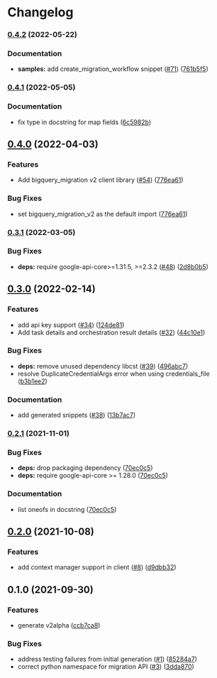 # Changelog

### [0.4.2](https://github.com/googleapis/python-bigquery-migration/compare/v0.4.1...v0.4.2) (2022-05-22)


### Documentation

* **samples:** add create_migration_workflow snippet ([#71](https://github.com/googleapis/python-bigquery-migration/issues/71)) ([761b5f5](https://github.com/googleapis/python-bigquery-migration/commit/761b5f5045edbe8c81a31f501bf3b14de7dffe20))

### [0.4.1](https://github.com/googleapis/python-bigquery-migration/compare/v0.4.0...v0.4.1) (2022-05-05)


### Documentation

* fix type in docstring for map fields ([6c5982b](https://github.com/googleapis/python-bigquery-migration/commit/6c5982bf2fcc0d90d6a6951a7dd676e9b7974627))

## [0.4.0](https://github.com/googleapis/python-bigquery-migration/compare/v0.3.1...v0.4.0) (2022-04-03)


### Features

* Add bigquery_migration v2 client library  ([#54](https://github.com/googleapis/python-bigquery-migration/issues/54)) ([776ea61](https://github.com/googleapis/python-bigquery-migration/commit/776ea6189f6a94c5daa5af6b4fa7e0e3b21015ec))


### Bug Fixes

* set bigquery_migration_v2 as the default import ([776ea61](https://github.com/googleapis/python-bigquery-migration/commit/776ea6189f6a94c5daa5af6b4fa7e0e3b21015ec))

### [0.3.1](https://github.com/googleapis/python-bigquery-migration/compare/v0.3.0...v0.3.1) (2022-03-05)


### Bug Fixes

* **deps:** require google-api-core>=1.31.5, >=2.3.2 ([#48](https://github.com/googleapis/python-bigquery-migration/issues/48)) ([2d8b0b5](https://github.com/googleapis/python-bigquery-migration/commit/2d8b0b5845573d2784b6bfa925285c6ddac5c1e7))

## [0.3.0](https://github.com/googleapis/python-bigquery-migration/compare/v0.2.1...v0.3.0) (2022-02-14)


### Features

* add api key support ([#34](https://github.com/googleapis/python-bigquery-migration/issues/34)) ([124de81](https://github.com/googleapis/python-bigquery-migration/commit/124de81e97b39694433820678704b3f6079ce1e2))
* Add task details and orchestration result details ([#32](https://github.com/googleapis/python-bigquery-migration/issues/32)) ([44c10e1](https://github.com/googleapis/python-bigquery-migration/commit/44c10e17767135b7a5c9a5e22b82260be75459b1))


### Bug Fixes

* **deps:** remove unused dependency libcst ([#39](https://github.com/googleapis/python-bigquery-migration/issues/39)) ([496abc7](https://github.com/googleapis/python-bigquery-migration/commit/496abc7854985c6f1bfd8463330f2f07a0f3048c))
* resolve DuplicateCredentialArgs error when using credentials_file ([b3b1ee2](https://github.com/googleapis/python-bigquery-migration/commit/b3b1ee2c0075adadedeef28a5853a440fc1e6535))


### Documentation

* add generated snippets ([#38](https://github.com/googleapis/python-bigquery-migration/issues/38)) ([13b7ac7](https://github.com/googleapis/python-bigquery-migration/commit/13b7ac71ace1cc226d6fa5b43dde345c3ac3e489))

### [0.2.1](https://www.github.com/googleapis/python-bigquery-migration/compare/v0.2.0...v0.2.1) (2021-11-01)


### Bug Fixes

* **deps:** drop packaging dependency ([70ec0c5](https://www.github.com/googleapis/python-bigquery-migration/commit/70ec0c5da7cf18ed632bfb19c5f2d6bfb8d2334a))
* **deps:** require google-api-core >= 1.28.0 ([70ec0c5](https://www.github.com/googleapis/python-bigquery-migration/commit/70ec0c5da7cf18ed632bfb19c5f2d6bfb8d2334a))


### Documentation

* list oneofs in docstring ([70ec0c5](https://www.github.com/googleapis/python-bigquery-migration/commit/70ec0c5da7cf18ed632bfb19c5f2d6bfb8d2334a))

## [0.2.0](https://www.github.com/googleapis/python-bigquery-migration/compare/v0.1.0...v0.2.0) (2021-10-08)


### Features

* add context manager support in client ([#8](https://www.github.com/googleapis/python-bigquery-migration/issues/8)) ([d9dbb32](https://www.github.com/googleapis/python-bigquery-migration/commit/d9dbb32edeffee1e559f979300713a4a10cd9806))

## 0.1.0 (2021-09-30)


### Features

* generate v2alpha ([ccb7ca8](https://www.github.com/googleapis/python-bigquery-migration/commit/ccb7ca8473252da1eeab1ba4338c65a5ff0e6e8e))


### Bug Fixes

* address testing failures from initial generation ([#1](https://www.github.com/googleapis/python-bigquery-migration/issues/1)) ([85284a7](https://www.github.com/googleapis/python-bigquery-migration/commit/85284a7f1f7ed39cd2de61ecae5ed40656283533))
* correct python namespace for migration API ([#3](https://www.github.com/googleapis/python-bigquery-migration/issues/3)) ([3dda870](https://www.github.com/googleapis/python-bigquery-migration/commit/3dda8702d54ee39897322215c2a551921356ae61))

